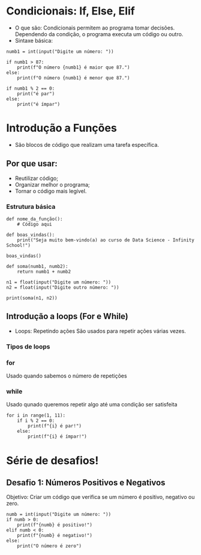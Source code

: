 
# Condicionais: If, Else, Elif
- O que são: Condicionais permitem ao programa tomar decisões. Dependendo da condição, o programa executa
um código ou outro.
- Sintaxe básica:
```
numb1 = int(input("Digite um número: "))

if numb1 > 87:
    print(f"O número {numb1} é maior que 87.")
else:
    print(f"O número {numb1} é menor que 87.")

if numb1 % 2 == 0:
    print("é par")
else:
    print("é ímpar")
```
# Introdução a Funções
- São blocos de código que realizam uma tarefa específica.
## Por que usar:
- Reutilizar código;
- Organizar melhor o programa;
- Tornar o código mais legível.
### Estrutura básica
```
def nome_da_função():
    # Código aqui
```
```
def boas_vindas():
    print("Seja muito bem-vindo(a) ao curso de Data Science - Infinity School!")

boas_vindas()
```
```
def soma(numb1, numb2):
    return numb1 + numb2

n1 = float(input("Digite um número: "))
n2 = float(input("Digite outro número: "))

print(soma(n1, n2))
```
## Introdução a loops (For e While)
- Loops: Repetindo ações
São usados para repetir ações várias vezes.
### Tipos de loops
### for
Usado quando sabemos o número de repetições
### while
Usado qunado queremos repetir algo até uma condição ser satisfeita
```
for i in range(1, 11):
    if i % 2 == 0:
        print(f"{i} é par!")
    else:
        print(f"{i} é ímpar!")
```
# Série de desafios!
## Desafio 1: Números Positivos e Negativos
Objetivo: Criar um código que verifica se um número é positivo, negativo ou zero.
```
numb = int(input("Digite um número: "))
if numb > 0:
    print(f"{numb} é positivo!")
elif numb < 0:
    print(f"{numb} é negativo!")
else:
    print("O número é zero")
```


